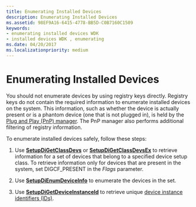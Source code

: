```yaml
---
title: Enumerating Installed Devices
description: Enumerating Installed Devices
ms.assetid: 98EF9A16-6415-4778-BB5D-C0B7160C1509
keywords:
- enumerating installed devices WDK
- installed devices WDK , enumerating
ms.date: 04/20/2017
ms.localizationpriority: medium
---
```


# Enumerating Installed Devices


You should not enumerate devices by using registry keys directly. Registry keys do not contain the required information to enumerate installed devices on the system. This information, such as whether the device is actually present or is a phantom device (one that is not plugged in), is held by the [Plug and Play (PnP) manager](pnp-manager.md). The PnP manager also performs additional filtering of registry information.

To enumerate installed devices safely, follow these steps:

1.  Use [**SetupDiGetClassDevs**](https://docs.microsoft.com/windows/desktop/api/setupapi/nf-setupapi-setupdigetclassdevsw) or [**SetupDiGetClassDevsEx**](https://docs.microsoft.com/windows/desktop/api/setupapi/nf-setupapi-setupdigetclassdevsexa) to retrieve information for a set of devices that belong to a specified device setup class. To retrieve information only for devices that are present in the system, set DIGCF_PRESENT in the *Flags* parameter.

2.  Use [**SetupDiEnumDeviceInfo**](https://docs.microsoft.com/windows/desktop/api/setupapi/nf-setupapi-setupdienumdeviceinfo) to enumerate the devices in the set.

3.  Use [**SetupDiGetDeviceInstanceId**](https://docs.microsoft.com/windows/desktop/api/setupapi/nf-setupapi-setupdigetdeviceinstanceida) to retrieve unique [device instance identifiers (IDs)](device-instance-ids.md).

 

 





